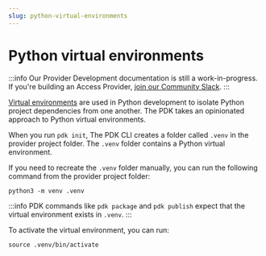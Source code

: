 ```yaml
---
slug: python-virtual-environments
---
```


# Python virtual environments

:::info
Our Provider Development documentation is still a work-in-progress. If you're building an Access Provider, [join our Community Slack](https://join.slack.com/t/commonfatecommunity/shared_invite/zt-q4m96ypu-_gYlRWD3k5rIsaSsqP7QMg).
:::

[Virtual environments](https://docs.python.org/3/library/venv.html) are used in Python development to isolate Python project dependencies from one another. The PDK takes an opinionated approach to Python virtual environments.

When you run `pdk init`, The PDK CLI creates a folder called `.venv` in the provider project folder. The `.venv` folder contains a Python virtual environment.

If you need to recreate the `.venv` folder manually, you can run the following command from the provider project folder:

```
python3 -m venv .venv
```

:::info
PDK commands like `pdk package` and `pdk publish` expect that the virtual environment exists in `.venv`.
:::

To activate the virtual environment, you can run:

```
source .venv/bin/activate
```
